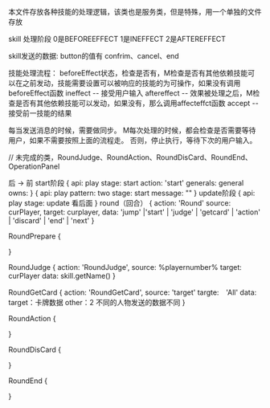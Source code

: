 本文件存放各种技能的处理逻辑，该类也是服务类，但是特殊，用一个单独的文件存放

skill 处理阶段
0是BEFOREEFFECT
1是INEFFECT
2是AFTEREFFECT

skill发送的数据:
button的值有
confrim、cancel、end

技能处理流程：
beforeEffect状态，检查是否有，M检查是否有其他依赖技能可以在之前发动，技能需要设置可以被响应的技能的为可操作，如果没有调用beforeEffect函数
ineffect     -- 接受用户输入
aftereffect  --  效果被处理之后，M检查是否有其他依赖技能可以发动，如果没有，那么调用affecteffct函数
accept       -- 接受前一技能的结果

每当发送消息的时候，需要做同步。
M每次处理的时候，都会检查是否需要等待用户，如果不需要按照上面的流程走。
否则，停止执行，等待下次的用户输入。

// 未完成的类，RoundJudge、RoundAction、RoundDisCard、RoundEnd、OperationPanel

后 -> 前
start阶段
{
    api: play
    stage: start
    action: 'start'
    generals: general
    owns:
}
{
    api: play
    pattern: two
    stage: start
    message: ""
}
update阶段
{
    api: play
    stage: update
    看后面
}
round（回合）
{
    action: 'Round'
    source: curPlayer,
    target: curplayer,
    data: 'jump' |'start' | 'judge' | 'getcard' | 'action' |
          'discard' | 'end' | 'next'
}

RoundPrepare
{

}

RoundJudge
{
    action: 'RoundJudge',
    source: %playernumber%
    target: curPlayer
    data: skill.getName()
}

RoundGetCard
{
    action: 'RoundGetCard',
    source: 'target'
    targte:　'All'
    data: target：卡牌数据
          other：2
    不同的人物发送的数据不同
}

RoundAction
{

}

RoundDisCard
{

}

RoundEnd
{

}